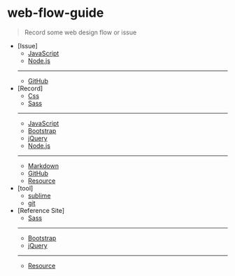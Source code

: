 # web-flow-guide

> Record some web design flow or issue

*   [Issue]
	*   [JavaScript](./javascript/issue.md)
    *   [Node.js](./node/issue.md)
    ***
    *   [GitHub](./github/issue.md)  
*   [Record]
	*   [Css](./css/record.md)
	*   [Sass](./sass/record.md)
	***
    *   [JavaScript](./javascript/record.md)
    *   [Bootstrap](./bootstrap/record.md)
    *   [jQuery](./jquery/record.md)
    *   [Node.js](./node/record.md)
	***
    *   [Markdown](./markdown/record.md)
    *   [GitHub](./github/record.md)
    *   [Resource](./resource/record.md)
*   [tool]
    *   [sublime](./tool/sublime.md)
    *   [git](./tool/git.md)
*   [Reference Site]
	*   [Sass](./sass/link.md)
	***
    *   [Bootstrap](./bootstrap/link.md)
    *   [jQuery](./jquery/link.md)
    ***
	*   [Resource](./resource/link.md)

